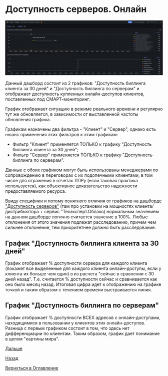 # Доступность серверов. Онлайн

![Доступность серверов. Онлайн](img/server-availability-online/server-availability-online.png 'Дашборд "Доступность серверов. Онлайн"')

Данный дашборд состоит из 2 графиков: "Доступность биллинга клиента за 30 дней" и "Доступность биллинга по серверам" и
отображает доступность купленных онлайн-доступов клиентов, поставленных под СМАРТ-мониторинг.

График отображает ситуацию в режиме реального времени и регулярно тут же обновляется, в зависимости от выставленной частоты
обновления графика.

Графикам назначены два фильтра - "Клиент" и "Сервер", однако есть нюанс применения этих фильтров к этим графикам:

- Фильтр "Клиент" применяется ТОЛЬКО к графику "Доступность биллинга клиента за 30 дней";
- Фильтр "Сервер" применяется ТОЛЬКО к графику "Доступность биллинга по серверам".

Данные с обоих графиком могут быть использованы менеджерами по сопровождению в переговорах с их подопечными клиентами, 
в том числе для отражения в отчетах ЛПРу (если таковая практика используется), как объективное доказательство надежности
предоставляемого ресурса.

Ввиду специфики и потому понятного отличия от графиков на [дашборде "Доступность серверов"](079-server-availability.md) 
(там про установки на мощностях клиента/дистрибьютора + сервис "Техэксперт.Облако) нормальным значением на данном дашборде 
логично считается значение в 100%. Любые отклонения от этого значения подлежат расследованию, причем чем сильнее отклонение, 
тем приоритетнее должно быть расследование.

## График "Доступность биллинга клиента за 30 дней"

График отображает % доступности сервера для каждого клиента (покажет все выделенные для каждого клиента онлайн-доступы, 
если у клиента их больше чем один) в из расчета "сейчас в сравнении с 30 дней назад". Т.е. считается % доступности сейчас 
и сравнивается как оно было месяц назад. Итоговая цифра идет к отображению на графике точкой и таким образом с течением 
времени выстраивается линия.

## График "Доступность биллинга по серверам"

График отображает % доступности ВСЕХ адресов с онлайн-доступами, находящимися в пользовании у клиентов этих онлайн-доступов.
Разница с первым графиком состоит в том, что здесь нет дифференциации по клиентам. Таким образом, график дает понимание
в целом "картины мира".


[Дальше](081-billing-online-prolongation.md)

[Назад](079-server-availability.md)

[Вернуться в Оглавление](Readme.md)